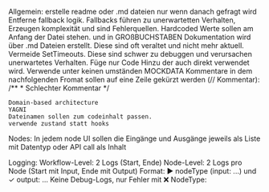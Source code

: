 Allgemein:
    erstelle readme oder .md dateien nur wenn danach gefragt wird
    Entferne fallback logik. Fallbacks führen zu unerwartetten Verhalten, Erzeugen komplexität und sind Fehlerquellen.
    Hardcoded Werte sollen am Anfang der Datei stehen. und in GROßBUCHSTABEN
    Dokumentation wird über .md Dateien erstellt. Diese sind oft veraltet und nicht mehr aktuell.
    Vermeide SetTimeouts. Diese sind schwer zu debuggen und verursachen unerwartetes Verhalten.
    Füge nur Code Hinzu der auch direkt verwendet wird.
    Verwende unter keinen umständen MOCKDATA
    Kommentare in dem nachfolgenden Fromat sollen auf eine Zeile gekürzt werden (// Kommentar): 
    /**
    * Schlechter Kommentar
    */

    Domain-based architecture
    YAGNI
    Dateinamen sollen zum codeinhalt passen.
    verwende zustand statt hooks

Nodes:
    In jedem node UI sollen die Eingänge und Ausgänge jeweils als Liste mit Datentyp oder API call als Inhalt

Logging:
    Workflow-Level: 2 Logs (Start, Ende)
    Node-Level: 2 Logs pro Node (Start mit Input, Ende mit Output)
    Format: ▶️  nodeType (input: ...) und ✓ output: ...
    Keine Debug-Logs, nur Fehler mit ❌ NodeType:
    